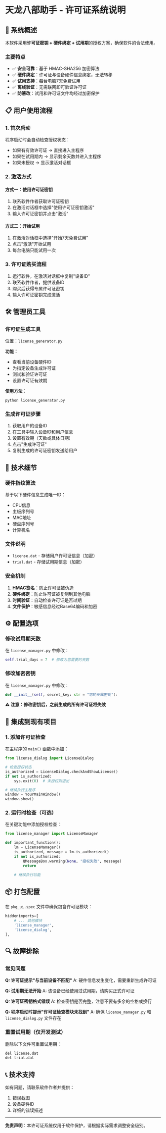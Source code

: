 # 天龙八部助手 - 许可证系统说明

## 🔐 系统概述

本软件采用**许可证密钥 + 硬件绑定 + 试用期**的授权方案，确保软件的合法使用。

### 主要特点

- ✅ **安全可靠**：基于 HMAC-SHA256 加密算法
- ✅ **硬件绑定**：许可证与设备硬件信息绑定，无法转移
- ✅ **试用支持**：每台电脑7天免费试用
- ✅ **离线验证**：无需联网即可验证许可证
- ✅ **防篡改**：试用和许可证文件均经过加密保护

## 📋 用户使用流程

### 1. 首次启动
程序启动时会自动检查授权状态：
- 如果有有效许可证 → 直接进入主程序
- 如果在试用期内 → 显示剩余天数并进入主程序
- 如果未授权 → 显示激活对话框

### 2. 激活方式

#### 方式一：使用许可证密钥
1. 联系软件作者获取许可证密钥
2. 在激活对话框中选择"使用许可证密钥激活"
3. 输入许可证密钥并点击"激活"

#### 方式二：开始试用
1. 在激活对话框中选择"开始7天免费试用"
2. 点击"激活"开始试用
3. 每台电脑只能试用一次

### 3. 许可证购买流程
1. 运行软件，在激活对话框中复制"设备ID"
2. 联系软件作者，提供设备ID
3. 购买后获得专属许可证密钥
4. 输入许可证密钥完成激活

## 🛠️ 管理员工具

### 许可证生成工具
位置：`license_generator.py`

**功能：**
- 查看当前设备硬件ID
- 为指定设备生成许可证
- 测试和验证许可证
- 设置许可证有效期

**使用方法：**
```bash
python license_generator.py
```

### 生成许可证步骤
1. 获取用户的设备ID
2. 在工具中输入设备ID和用户信息
3. 设置有效期（天数或具体日期）
4. 点击"生成许可证"
5. 复制生成的许可证密钥发送给用户

## 🔧 技术细节

### 硬件指纹算法
基于以下硬件信息生成唯一ID：
- CPU信息
- 主板序列号
- MAC地址
- 硬盘序列号
- 计算机名

### 文件说明
- `license.dat` - 存储用户许可证信息（加密）
- `trial.dat` - 存储试用期信息（加密）

### 安全机制
1. **HMAC签名**：防止许可证被伪造
2. **硬件绑定**：防止许可证被复制到其他电脑
3. **时间验证**：自动检查许可证是否过期
4. **文件保护**：敏感信息经过Base64编码和加密

## ⚙️ 配置选项

### 修改试用期天数
在 `license_manager.py` 中修改：
```python
self.trial_days = 7  # 修改为您需要的天数
```

### 修改加密密钥
在 `license_manager.py` 中修改：
```python
def __init__(self, secret_key: str = "您的专属密钥"):
```

**⚠️ 注意：修改密钥后，之前生成的所有许可证将失效**

## 🚀 集成到现有项目

### 1. 添加许可证检查
在主程序的 `main()` 函数中添加：
```python
from license_dialog import LicenseDialog

# 检查授权状态
is_authorized = LicenseDialog.checkAndShowLicense()
if not is_authorized:
    sys.exit(0)  # 未授权则退出

# 继续执行主程序
window = YourMainWindow()
window.show()
```

### 2. 运行时检查（可选）
在关键功能中添加授权检查：
```python
from license_manager import LicenseManager

def important_function():
    lm = LicenseManager()
    is_authorized, message = lm.is_authorized()
    if not is_authorized:
        QMessageBox.warning(None, "授权失败", message)
        return
    
    # 继续执行功能
```

## 📦 打包配置

在 `pkg_ui.spec` 文件中确保包含许可证模块：
```python
hiddenimports=[
    # ... 其他模块
    'license_manager',
    'license_dialog',
],
```

## 🔍 故障排除

### 常见问题

**Q: 许可证提示"与当前设备不匹配"**
A: 硬件信息发生变化，需要重新生成许可证

**Q: 试用期无法开始**
A: 该设备已经使用过试用期，请购买正式许可证

**Q: 许可证密钥格式错误**
A: 检查密钥是否完整，注意不要有多余的空格或换行

**Q: 程序启动时提示"许可证检查模块未找到"**
A: 确保 `license_manager.py` 和 `license_dialog.py` 文件存在

### 重置试用期（仅开发测试）
删除以下文件可重置试用期：
```bash
del license.dat
del trial.dat
```

## 📞 技术支持

如有问题，请联系软件作者并提供：
1. 错误截图
2. 设备硬件ID
3. 详细的错误描述

---

**免责声明**：本许可证系统仅用于软件保护，请根据实际需求调整安全级别。 